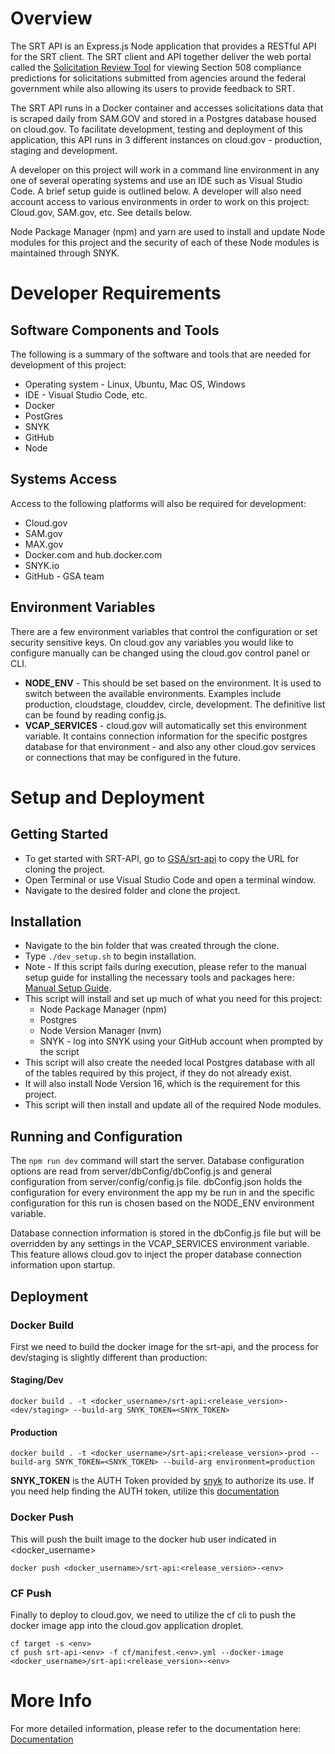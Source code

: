 # Overview 
The SRT API is an Express.js Node application that provides a RESTful API for the SRT client. The SRT client and API together deliver the web portal called the [Solicitation Review Tool](https://srt.app.cloud.gov/auth) for viewing Section 508 compliance predictions for solicitations submitted from agencies around the federal government while also allowing its users to provide feedback to SRT. 

The SRT API runs in a Docker container and accesses solicitations data that is scraped daily from SAM.GOV and stored in a Postgres database housed on cloud.gov. To facilitate development, testing and deployment of this application, this API runs in 3 different instances on cloud.gov - production, staging and development. 

A developer on this project will work in a command line environment in any one of several operating systems and use an IDE such as Visual Studio Code. A brief setup guide is outlined below. A developer will also need account access to various environments in order to work on this project: Cloud.gov, SAM.gov, etc. See details below. 

Node Package Manager (npm) and yarn are used to install and update Node modules for this project and the security of each of these Node modules is maintained through SNYK. 
# Developer Requirements 
## Software Components and Tools 
The following is a summary of the software and tools that are needed for development of this project: 
* Operating system - Linux, Ubuntu, Mac OS, Windows 
* IDE - Visual Studio Code, etc. 
* Docker 
* PostGres 
* SNYK 
* GitHub 
* Node 
## Systems Access 
Access to the following platforms will also be required for development: 
* Cloud.gov 
* SAM.gov 
* MAX.gov 
* Docker.com and hub.docker.com 
* SNYK.io
* GitHub - GSA team 
## Environment Variables 
There are a few environment variables that control the configuration or set security sensitive keys. On cloud.gov any variables you would like to configure manually can be changed using the cloud.gov control panel or CLI.
* **NODE_ENV** - This should be set based on the environment. It is used to switch between the available environments. Examples include production, cloudstage, clouddev, circle, development.
The definitive list can be found by reading config.js.
* **VCAP_SERVICES** - cloud.gov will automatically set this environment variable. It contains connection information for the specific postgres database for that environment - and also any other cloud.gov services or connections that may be configured in the future. 
# Setup and Deployment  
## Getting Started
* To get started with SRT-API, go to [GSA/srt-api](https://github.com/GSA/srt-api) to copy the URL for cloning the project. 
* Open Terminal or use Visual Studio Code and open a terminal window. 
* Navigate to the desired folder and clone the project. 
## Installation 
* Navigate to the bin folder that was created through the clone. 
* Type `./dev_setup.sh` to begin installation. 
* Note - If this script fails during execution, please refer to the manual setup guide for installing the necessary tools and packages here: [Manual Setup Guide](https://github.com/GSA/srt-api/tree/main/documentation/ManualSetupGuide.MD).  
* This script will install and set up much of what you need for this project: 
    * Node Package Manager (npm) 
    * Postgres 
    * Node Version Manager (nvm) 
    * SNYK - log into SNYK using your GitHub account when prompted by the script 
* This script will also create the needed local Postgres database with all of the tables required by this project, if they do not already exist. 
* It will also install Node Version 16, which is the requirement for this project. 
* This script will then install and update all of the required Node modules. 
## Running and Configuration  
The `npm run dev` command will start the server. Database configuration options are read from server/dbConfig/dbConfig.js and general configuration from server/config/config.js file. dbConfig.json holds the configuration for every environment the app my be run in and the specific configuration for this run is chosen based on the NODE_ENV environment variable.

Database connection information is stored in the dbConfig.js file but will be overridden by any settings in the VCAP_SERVICES environment variable. This feature allows cloud.gov to inject the proper database connection information upon startup.
## Deployment 
### Docker Build 
First we need to build the docker image for the srt-api, and the process for dev/staging is slightly different than production:
#### Staging/Dev
```
docker build . -t <docker_username>/srt-api:<release_version>-<dev/staging> --build-arg SNYK_TOKEN=<SNYK_TOKEN>
```
#### Production
```
docker build . -t <docker_username>/srt-api:<release_version>-prod --build-arg SNYK_TOKEN=<SNYK_TOKEN> --build-arg environment=production
```
**SNYK_TOKEN** is the AUTH Token provided by [snyk](https://app.snyk.io/) to authorize its use. If you need help finding the AUTH token, utilize this [documentation](https://docs.snyk.io/enterprise-setup/snyk-broker/snyk-broker-code-agent/setting-up-the-code-agent-broker-client-deployment/step-1-obtaining-the-required-tokens-for-the-setup-procedure/obtaining-your-snyk-api-token) 


### Docker Push
This will push the built image to the docker hub user indicated in <docker_username>
```
docker push <docker_username>/srt-api:<release_version>-<env>
```

### CF Push
Finally to deploy to cloud.gov, we need to utilize the cf cli to push the docker image app into the cloud.gov application droplet.
```
cf target -s <env>
cf push srt-api-<env> -f cf/manifest.<env>.yml --docker-image <docker_username>/srt-api:<release_version>-<env>
```

# More Info  
For more detailed information, please refer to the documentation here: [Documentation](https://github.com/GSA/srt-api/tree/main/documentation) 
